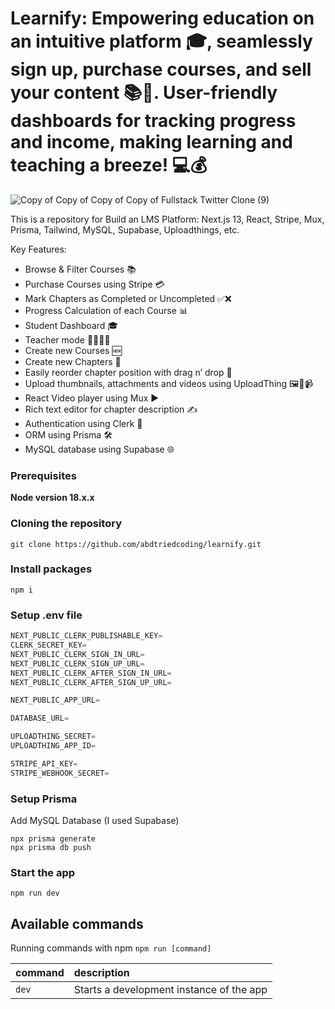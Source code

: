 # Learnify: Empowering education on an intuitive platform 🎓, seamlessly sign up, purchase courses, and sell your content 📚🚀. User-friendly dashboards for tracking progress and income, making learning and teaching a breeze! 💻💰

![Copy of Copy of Copy of Copy of Fullstack Twitter Clone (9)](https://files.edgestore.dev/j26azsoyqh7n72m2/myPublicImages/_public/9577e193-7ee1-47d8-aa8c-1afae71681c3.png)


This is a repository for Build an LMS Platform: Next.js 13, React, Stripe, Mux, Prisma, Tailwind, MySQL, Supabase, Uploadthings, etc.

Key Features:

- Browse & Filter Courses 📚
- Purchase Courses using Stripe 💳
- Mark Chapters as Completed or Uncompleted ✅❌
- Progress Calculation of each Course 📊
- Student Dashboard 🎓
- Teacher mode 👩‍🏫👨‍🏫
- Create new Courses 🆕
- Create new Chapters 📝
- Easily reorder chapter position with drag n’ drop 🔄
- Upload thumbnails, attachments and videos using UploadThing 🖼️📎📹
- React Video player using Mux ▶️
- Rich text editor for chapter description ✍️
- Authentication using Clerk 🔐
- ORM using Prisma 🛠️
- MySQL database using Supabase 🌐

### Prerequisites

**Node version 18.x.x**

### Cloning the repository

```shell
git clone https://github.com/abdtriedcoding/learnify.git
```

### Install packages

```shell
npm i
```

### Setup .env file


```js
NEXT_PUBLIC_CLERK_PUBLISHABLE_KEY=
CLERK_SECRET_KEY=
NEXT_PUBLIC_CLERK_SIGN_IN_URL=
NEXT_PUBLIC_CLERK_SIGN_UP_URL=
NEXT_PUBLIC_CLERK_AFTER_SIGN_IN_URL=
NEXT_PUBLIC_CLERK_AFTER_SIGN_UP_URL=

NEXT_PUBLIC_APP_URL=

DATABASE_URL=

UPLOADTHING_SECRET=
UPLOADTHING_APP_ID=

STRIPE_API_KEY=
STRIPE_WEBHOOK_SECRET=
```

### Setup Prisma

Add MySQL Database (I used Supabase)

```shell
npx prisma generate
npx prisma db push

```

### Start the app

```shell
npm run dev
```

## Available commands

Running commands with npm `npm run [command]`

| command         | description                              |
| :-------------- | :--------------------------------------- |
| `dev`           | Starts a development instance of the app |

